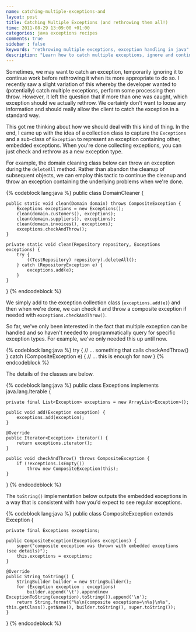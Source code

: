 ```yaml
---
name: catching-multiple-exceptions-and
layout: post
title: Catching Multiple Exceptions (and rethrowing them all!)
time: 2011-08-29 13:09:00 +01:00
categories: java exceptions recipes
comments: true
sidebar : false
keywords: "rethrowing multiple exceptions, exception handling in java"
description: "Learn how to catch multiple exceptions, ignore and continue processing before finally retesting and rethrowing them all."
---
```


Sometimes, we may want to catch an exception, temporarily ignoring it to continue work before rethrowing it when its more appropriate to do so. I recently saw a slight variation of this whereby the developer wanted to (potentially) catch multiple exceptions, perform some processing then throw. However, it left the question that if more than one was caught, which exception should we actually rethrow. We certainly don't want to loose any information and should really allow the client to catch the exception in a standard way.

This got me thinking about how we should deal with this kind of thing. In the end, I came up with the idea of a collection class to capture the `Exceptions` and a sub-class of `Exception` to represent an exception containing other, embedded exceptions. When you're done collecting exceptions, you can just check and rethrow as a new exception type.

<!-- more -->
  
For example, the domain cleaning class below can throw an exception during the `deleteAll` method. Rather than abandon the cleanup of subsequent objects, we can employ this tactic to continue the cleanup and throw an exception containing the underlying problems when we're done.


{% codeblock lang:java %}
public class DomainCleaner {

    public static void clean(Domain domain) throws CompositeException {
        Exceptions exceptions = new Exceptions();
        clean(domain.customers(), exceptions);
        clean(domain.suppliers(), exceptions);
        clean(domain.invoices(), exceptions);
        exceptions.checkAndThrow();
    }

    private static void clean(Repository repository, Exceptions exceptions) {
        try {
            ((TestRepository) repository).deleteAll();
        } catch (RepositoryException e) {
            exceptions.add(e);
        }
    }

}
{% endcodeblock %}
    

We simply add to the exception collection class (`exceptions.add(e)`) and then when we're done, we can check it and throw a composite exception if needed with `exceptions.checkAndThrow()`.

  
So far, we've only been interested in the fact that multiple exception can be handled and so haven't needed to programmatically query for specific exception types. For example, we've only needed this up until now.


{% codeblock lang:java %}
try {
   // ... something that calls checkAndThrow()
} catch (CompositeException e) {
   // ... this is enough for now
}
{% endcodeblock %}


The details of the classes are below.


{% codeblock lang:java %}
public class Exceptions implements java.lang.Iterable<Exception> {

    private final List<Exception> exceptions = new ArrayList<Exception>();

    public void add(Exception exception) {
        exceptions.add(exception);
    }

    @Override
    public Iterator<Exception> iterator() {
        return exceptions.iterator();
    }

    public void checkAndThrow() throws CompositeException {
        if (!exceptions.isEmpty())
            throw new CompositeException(this);
    }
}
{% endcodeblock %}

The `toString()` implementation below outputs the embedded exceptions in a way that is consistent with how you'd expect to see regular exceptions.

  
{% codeblock lang:java %}
public class CompositeException extends Exception {

    private final Exceptions exceptions;

    public CompositeException(Exceptions exceptions) {
        super("composite exception was thrown with embedded exceptions (see details)");
        this.exceptions = exceptions;
    }

    @Override
    public String toString() {
        StringBuilder builder = new StringBuilder();
        for (Exception exception : exceptions)
            builder.append('\t').append(new ExceptionToString(exception).toString()).append('\n');
        return String.format("%s\n{composite exceptions=\n%s}\n%s", this.getClass().getName(), builder.toString(), super.toString());
    }
}
{% endcodeblock %}
    
